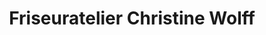 ---
title: "Friseuratelier Christine Wolff"
url: /potsdam/friseuratelier-christine-wolff/
shop: Friseur
---